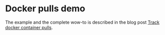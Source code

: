# Docker pulls demo

The example and the complete wow-to is described in the blog post [Track docker container pulls](https://radoondas.io/posts/2021/track-docker-container-pulls/).